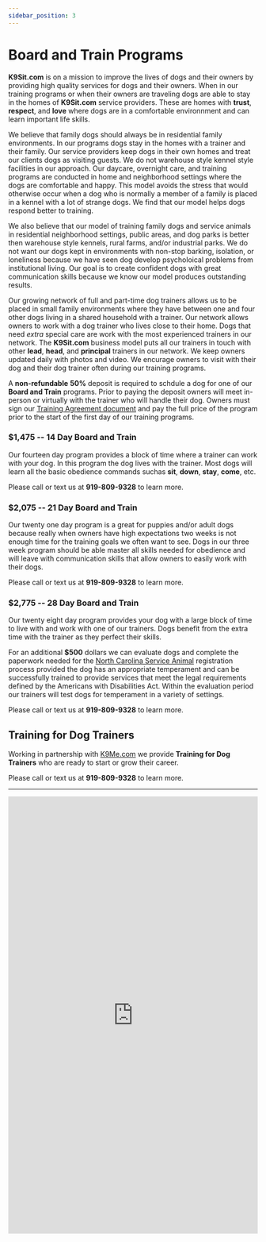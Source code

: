 ```yaml
---
sidebar_position: 3
---
```

# Board and Train Programs
**K9Sit.com** is on a mission to improve the lives of dogs and their owners by
providing high quality services for dogs and their owners. When in our training
programs or when their owners are traveling dogs are able to stay in the homes
of **K9Sit.com** service providers. These are homes with **trust**,
**respect**, and **love** where dogs are in a comfortable environnment and can
learn important life skills.

We believe that family dogs should always be in residential family
environments. In our programs dogs stay in the homes with a trainer and their
family. Our service providers keep dogs in their own homes and treat our
clients dogs as visiting guests. We do not warehouse style kennel style
facilities in our approach. Our daycare, overnight care, and training programs
are conducted in home and neighborhood settings where the dogs are comfortable
and happy. This model avoids the stress that would otherwise occur when a dog
who is normally a member of a family is placed in a kennel with a lot of
strange dogs. We find that our model helps dogs respond better to training.

We also believe that our model of training family dogs and service animals in
residential neighborhood settings, public areas, and dog parks is better then
warehouse style kennels, rural farms, and/or industrial parks. We do not want 
our dogs kept in environments with non-stop barking, isolation, or loneliness
because we have seen dog develop psycholoical problems from institutional
living. Our goal is to create confident dogs with great communication skills
because we know our model produces outstanding results.

Our growing network of full and part-time dog trainers allows us to be placed
in small family environments where they have between one and four other dogs
living in a shared household with a trainer. Our network allows owners to work
with a dog trainer who lives close to their home. Dogs that need _extra_
special care are work with the most experienced trainers in our network. The
**K9Sit.com** business model puts all our trainers in touch with other
**lead**, **head**, and **principal** trainers in our network. We keep owners
updated daily with photos and video. We encurage owners to visit with their dog
and their dog trainer often during our training programs.

A **non-refundable** **50%** deposit is required to schdule a dog for one of
our **Board and Train** programs. Prior to paying the deposit owners will meet
in-person or virtually with the trainer who will handle their dog. Owners must
sign our [Training Agreement document](https://k9sit.com/K9Sit.com-Board-and-Train-Agreement.pdf)
and pay the full price of the program prior to the start of the first day of
our training programs.

### $1,475 -- 14 Day Board and Train
Our fourteen day program provides a block of time where a trainer can work with
your dog. In this program the dog lives with the trainer. Most dogs will learn
all the basic obedience commands suchas **sit**, **down**, **stay**, **come**,
etc.

Please call or text us at **919-809-9328** to learn more.

### $2,075 -- 21 Day Board and Train
Our twenty one day program is a great for puppies and/or adult dogs because
really when owners have high expectations two weeks is not enough time for the
training goals we often want to see. Dogs in our three week program should be
able master all skills needed for obedience and will leave with communication
skills that allow owners to easily work with their dogs.

Please call or text us at **919-809-9328** to learn more.

### $2,775 -- 28 Day Board and Train
Our twenty eight day program provides your dog with a large block of time to
live with and work with one of our trainers. Dogs benefit from the extra time
with the trainer as they perfect their skills.

For an additional **$500** dollars we can evaluate dogs and complete the
paperwork needed for the [North Carolina Service Animal](https://www.ncdhhs.gov/divisions/vocational-rehabilitation-services/independent-living-people-disabilities/service-animals-people-disabilities) registration process provided
the dog has an appropriate temperament and can be successfully trained to
provide services that meet the legal requirements defined by the Americans with
Disabilities Act. Within the evaluation period our trainers will test dogs for
temperament in a variety of settings.

Please call or text us at **919-809-9328** to learn more.

## Training for Dog Trainers
Working in partnership with [K9Me.com](https://k9me.com) we provide
**Training for Dog Trainers** who are ready to start or grow their career.

Please call or text us at **919-809-9328** to learn more.

<hr/>

<iframe
allowfullscreen
frameborder="0"
height="881"
src="https://www.youtube.com/embed/HzKueJud7GA?rel=0"
title="Tig at Walmart"
width="100%"
/>
